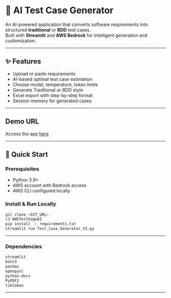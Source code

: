 # 🧪 AI Test Case Generator

An AI-powered application that converts software requirements into structured **traditional** or **BDD** test cases.  
Built with **Streamlit** and **AWS Bedrock** for intelligent generation and customization.

---

## ✨ Features
- Upload or paste requirements
- AI-based optimal test case estimation
- Choose model, temperature, token limits
- Generate Traditional or BDD style
- Excel export with step-by-step format
- Session memory for generated cases

---
## Demo URL

Access the app <a href="http://test-gen-1.eba-pypgqeth.us-east-1.elasticbeanstalk.com/" target="_blank" rel="noopener noreferrer">here</a>

---

## 🚀 Quick Start
### Prerequisites
- Python 3.9+
- AWS account with Bedrock access
- AWS CLI configured locally

### Install & Run Locally
```bash
git clone <GIT_URL>
cd AWSTestSageAI
pip install -r requirements.txt
streamlit run Test_Case_Generator_V3.py
```
---
### Dependencies
```bash
streamlit
boto3
pandas
openpyxl
python-docx
PyPDF2
tiktoken
```
---


